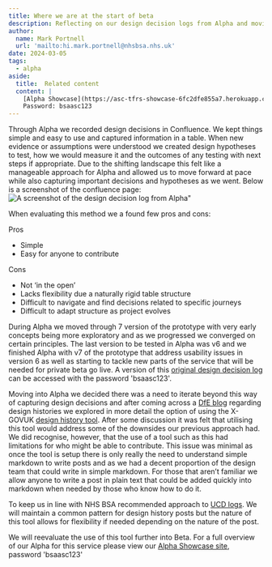 ```yaml
---
title: Where we are at the start of beta
description: Reflecting on our design decision logs from Alpha and moving towards the Design History tool from X-GOVUK.
author:
  name: Mark Portnell
  url: 'mailto:hi.mark.portnell@nhsbsa.nhs.uk'
date: 2024-03-05
tags:
  - alpha
aside:
  title:  Related content
  content: |
    [Alpha Showcase](https://asc-tfrs-showcase-6fc2dfe855a7.herokuapp.com/) 
    Password: bsaasc123
---
```


Through Alpha we recorded design decisions in Confluence. We kept things simple and easy to use and captured information in a table.  When new evidence or assumptions were understood we created design hypotheses to test, how we would measure it and the outcomes of any testing with next steps if appropriate. Due to the shifting landscape this felt like a manageable approach for Alpha and allowed us to move forward at pace while also capturing important decisions and hypotheses as we went. Below is a screenshot of the confluence page:
![A screenshot of the design decision log from Alpha"](alpha-design-log.png "A screenshot of our design decision log")

When evaluating this method we a found few pros and cons:

Pros
- Simple
- Easy for anyone to contribute

Cons
- Not ‘in the open’
- Lacks flexibility due a naturally rigid table structure
- Difficult to navigate and find decisions related to specific journeys
- Difficult to adapt structure as project evolves

During Alpha we moved through 7 version of the prototype with very early concepts being more exploratory and as we progressed we converged on certain principles. The last version to be tested in Alpha was v6 and we finished Alpha with v7 of the prototype that address usability issues in version 6 as well as starting to tackle new parts of the service that will be needed for private beta go live. A version of this [original design decision log](https://miro.com/app/board/uXjVN1iPGrY=/?share_link_id=574630710665) can be accessed with the password 'bsaasc123'.

Moving into Alpha we decided there was a need to iterate beyond this way of capturing design decisions and after coming across a [DfE blog](https://dfedigital.blog.gov.uk/2020/09/01/design-history/) regarding design histories we explored in more detail the option of using the X-GOVUK [design history tool](https://x-govuk.github.io/govuk-design-history/). After some discussion it was felt that utilising this tool would address some of the downsides our previous approach had. We did recognise, however, that the use of a tool such as this had limitations for who might be able to contribute. This issue was minimal as once the tool is setup there is only really the need to understand simple markdown to write posts and as we had a decent proportion of the design team that could write in simple markdown. For those that aren’t familiar we allow anyone to write a post in plain text that could be added quickly into markdown when needed by those who know how to do it. 

To keep us in line with NHS BSA recommended approach to [UCD logs](https://nhsbsa.github.io/nhsbsa-digital-playbook/design/interaction-designer/ucd-log/#resources). We will maintain a common pattern for design history posts but the nature of this tool allows for flexibility if needed depending on the nature of the post. 

We will reevaluate the use of this tool further into Beta. For a full overview of our Alpha for this service please view our [Alpha Showcase site](https://asc-tfrs-showcase-6fc2dfe855a7.herokuapp.com/), password 'bsaasc123'
